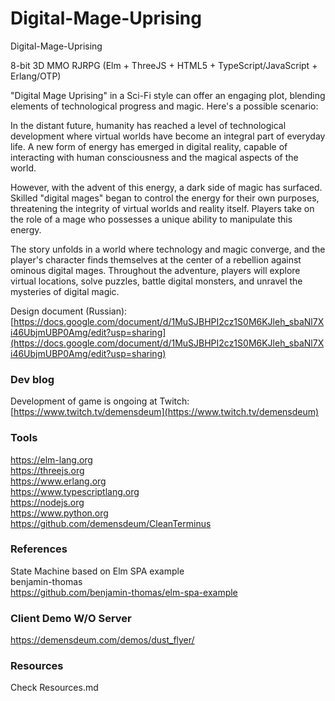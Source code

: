 # Digital-Mage-Uprising 
Digital-Mage-Uprising 

8-bit 3D MMO RJRPG
(Elm + ThreeJS + HTML5 + TypeScript/JavaScript + Erlang/OTP)

"Digital Mage Uprising" in a Sci-Fi style can offer an engaging plot, blending elements of technological progress and magic. Here's a possible scenario:

In the distant future, humanity has reached a level of technological development where virtual worlds have become an integral part of everyday life. A new form of energy has emerged in digital reality, capable of interacting with human consciousness and the magical aspects of the world.

However, with the advent of this energy, a dark side of magic has surfaced. Skilled "digital mages" began to control the energy for their own purposes, threatening the integrity of virtual worlds and reality itself. Players take on the role of a mage who possesses a unique ability to manipulate this energy.

The story unfolds in a world where technology and magic converge, and the player's character finds themselves at the center of a rebellion against ominous digital mages. Throughout the adventure, players will explore virtual locations, solve puzzles, battle digital monsters, and unravel the mysteries of digital magic.

Design document (Russian):  
[https://docs.google.com/document/d/1MuSJBHPI2cz1S0M6KJleh_sbaNl7Xi46UbjmUBP0Amg/edit?usp=sharing](https://docs.google.com/document/d/1MuSJBHPI2cz1S0M6KJleh_sbaNl7Xi46UbjmUBP0Amg/edit?usp=sharing)

### Dev blog  
Development of game is ongoing at Twitch:  
[https://www.twitch.tv/demensdeum](https://www.twitch.tv/demensdeum)  

### Tools  

https://elm-lang.org  
https://threejs.org  
https://www.erlang.org  
https://www.typescriptlang.org  
https://nodejs.org  
https://www.python.org  
https://github.com/demensdeum/CleanTerminus

### References
State Machine based on Elm SPA example  
benjamin-thomas  
https://github.com/benjamin-thomas/elm-spa-example  

### Client Demo W/O Server  
https://demensdeum.com/demos/dust_flyer/  

### Resources  

Check Resources.md